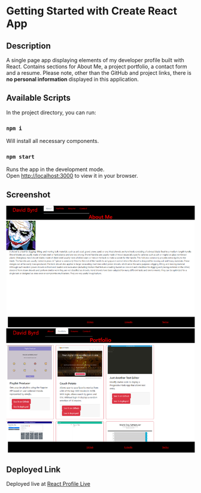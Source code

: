 # Getting Started with Create React App

## Description

A single page app displaying elements of my developer profile built with React.  Contains sections for About Me, a project portfolio, a contact form and a resume.  Please note, other than the GitHub and project links, there is **no personal information** displayed in this application.

## Available Scripts

In the project directory, you can run:

### `npm i`  

Will install all necessary components.

### `npm start`

Runs the app in the development mode.\
Open [http://localhost:3000](http://localhost:3000) to view it in your browser.

## Screenshot

![About Me Page](/screenshots/react-portfolio_about.png)
![Portfolio Page](/screenshots/react-portfolio_portfolio.png)

## Deployed Link

Deployed live at [React Profile Live](https://methyl8.github.io/react-portfolio/)
